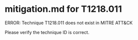 # mitigation.md for T1218.011

ERROR: Technique T1218.011 does not exist in MITRE ATT&CK

Please verify the technique ID is correct.